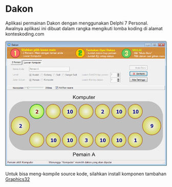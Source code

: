 # Dakon
Aplikasi permainan Dakon dengan menggunakan Delphi 7 Personal. Awalnya aplikasi ini dibuat dalam rangka mengikuti lomba koding di alamat konteskoding.com

![Screenshot](https://github.com/ebta/dakon/blob/master/screenshot.png)

Untuk bisa meng-kompile source kode, silahkan install komponen tambahan [Graphics32](https://github.com/graphics32)
